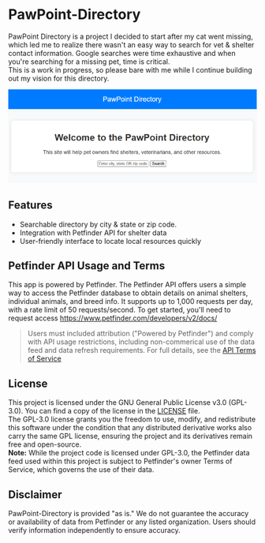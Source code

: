 # PawPoint-Directory

PawPoint Directory is a project I decided to start after my cat went missing, which led me to realize there wasn't an easy way to search for vet & shelter contact information. Google searches were time exhaustive and when you're searching for a missing pet, time is critical.  
This is a work in progress, so please bare with me while I continue building out my vision for this directory.

<p align="center">
  <img src="assets/PawPointDirectory.png" alt="Directory Homepage" />
</p>

## Features  
- Searchable directory by city & state or zip code.
- Integration with Petfinder API for shelter data
- User-friendly interface to locate local resources quickly

## Petfinder API Usage and Terms
This app is powered by Petfinder. The Petfinder API offers users a simple way to access the Petfinder database to obtain details on animal shelters, individual animals, and breed info. It supports up to 1,000 requests per day, with a rate limit of 50 requests/second. To get started, you'll need to request access https://www.petfinder.com/developers/v2/docs/  
> Users must included attribution ("Powered by Petfinder") and comply with API usage restrictions, including non-commerical use of the data feed and data refresh requirements.
> For full details, see the [API Terms of Service](https://www.petfinder.com/api-terms-of-service/)

## License  
This project is licensed under the GNU General Public License v3.0 (GPL-3.0). You can find a copy of the license in the [LICENSE](https://github.com/oliverbebber/PawPoint-Directory/blob/main/LICENSE) file.  
The GPL-3.0 license grants you the freedom to use, modify, and redistribute this software under the condition that any distributed derivative works also carry the same GPL license, ensuring the project and its derivatives remain free and open-source.  
**Note:** While the project code is licensed under GPL-3.0, the Petfinder data feed used within this project is subject to Petfinder's owner Terms of Service, which governs the use of their data.

## Disclaimer  
PawPoint-Directory is provided "as is." We do not guarantee the accuracy or availability of data from Petfinder or any listed organization. Users should verify information independently to ensure accuracy.
